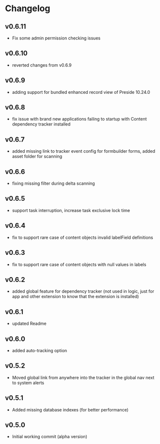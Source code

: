 # Changelog

## v0.6.11

* Fix some admin permission checking issues

## v0.6.10

* reverted changes from v0.6.9

## v0.6.9

* adding support for bundled enhanced record view of Preside 10.24.0

## v0.6.8

* fix issue with brand new applications failing to startup with Content dependency tracker installed

## v0.6.7

* added missing link to tracker event config for formbuilder forms, added asset folder for scanning

## v0.6.6

* fixing missing filter during delta scanning

## v0.6.5

* support task interruption, increase task exclusive lock time

## v0.6.4

* fix to support rare case of content objects invalid labelField definitions

## v0.6.3

* fix to support rare case of content objects with null values in labels
## v0.6.2

* added global feature for dependency tracker (not used in logic, just for app and other extension to know that the extension is installed)

## v0.6.1

* updated Readme

## v0.6.0

* added auto-tracking option

## v0.5.2

* Moved global link from anywhere into the tracker in the global nav next to system alerts

## v0.5.1

* Added missing database indexes (for better performance)

## v0.5.0

* Initial working commit (alpha version)
